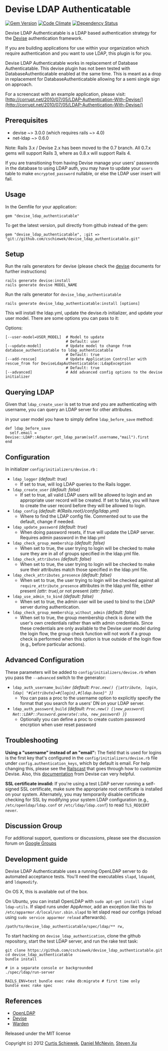 Devise LDAP Authenticatable
===========================
[![Gem Version](https://badge.fury.io/rb/devise_ldap_authenticatable.png)](http://badge.fury.io/rb/devise_ldap_authenticatable)
[![Code Climate](https://codeclimate.com/github/cschiewek/devise_ldap_authenticatable.png)](https://codeclimate.com/github/cschiewek/devise_ldap_authenticatable)
[![Dependency Status](https://gemnasium.com/cschiewek/devise_ldap_authenticatable.png)](https://gemnasium.com/cschiewek/devise_ldap_authenticatable)

Devise LDAP Authenticatable is a LDAP based authentication strategy for the [Devise](http://github.com/plataformatec/devise) authentication framework.

If you are building applications for use within your organization which require authentication and you want to use LDAP, this plugin is for you.

Devise LDAP Authenticatable works in replacement of Database Authenticatable. This devise plugin has not been tested with DatabaseAuthenticatable enabled at the same time. This is meant as a drop in replacement for DatabaseAuthenticatable allowing for a semi single sign on approach.

For a screencast with an example application, please visit: [http://corrupt.net/2010/07/05/LDAP-Authentication-With-Devise/](http://corrupt.net/2010/07/05/LDAP-Authentication-With-Devise/)

Prerequisites
-------------
 * devise ~> 3.0.0 (which requires rails ~> 4.0)
 * net-ldap ~> 0.6.0

Note: Rails 3.x / Devise 2.x has been moved to the 0.7 branch.  All 0.7.x gems will support Rails 3, where as 0.8.x will support Rails 4.

If you are transitioning from having Devise manage your users' passwords in the database to using LDAP auth, you may have to update your `users` table to make `encrypted_password` nullable, or else the LDAP user insert will fail.

Usage
-----
In the Gemfile for your application:

    gem "devise_ldap_authenticatable"

To get the latest version, pull directly from github instead of the gem:

    gem "devise_ldap_authenticatable", :git => "git://github.com/cschiewek/devise_ldap_authenticatable.git"


Setup
-----
Run the rails generators for devise (please check the [devise](http://github.com/plataformatec/devise) documents for further instructions)

    rails generate devise:install
    rails generate devise MODEL_NAME

Run the rails generator for `devise_ldap_authenticatable`

    rails generate devise_ldap_authenticatable:install [options]

This will install the ldap.yml, update the devise.rb initializer, and update your user model. There are some options you can pass to it:

Options:

    [--user-model=USER_MODEL]  # Model to update
                               # Default: user
    [--update-model]           # Update model to change from database_authenticatable to ldap_authenticatable
                               # Default: true
    [--add-rescue]             # Update Application Controller with rescue_from for DeviseLdapAuthenticatable::LdapException
                               # Default: true
    [--advanced]               # Add advanced config options to the devise initializer

Querying LDAP
-------------
Given that `ldap_create_user` is set to true and you are authenticating with username, you can query an LDAP server for other attributes.

in your user model you have to simply define `ldap_before_save` method:

    def ldap_before_save
      self.email = Devise::LDAP::Adapter.get_ldap_param(self.username,"mail").first
    end

Configuration
-------------
In initializer  `config/initializers/devise.rb` :

* `ldap_logger` _(default: true)_
  * If set to true, will log LDAP queries to the Rails logger.
* `ldap_create_user` _(default: false)_
  * If set to true, all valid LDAP users will be allowed to login and an appropriate user record will be created. If set to false, you will have to create the user record before they will be allowed to login.
* `ldap_config` _(default: #{Rails.root}/config/ldap.yml)_
  * Where to find the LDAP config file. Commented out to use the default, change if needed.
* `ldap_update_password` _(default: true)_
  * When doing password resets, if true will update the LDAP server. Requires admin password in the ldap.yml
* `ldap_check_group_membership` _(default: false)_
  * When set to true, the user trying to login will be checked to make sure they are in all of groups specified in the ldap.yml file.
* `ldap_check_attributes` _(default: false)_
  * When set to true, the user trying to login will be checked to make sure their attributes match those specified in the ldap.yml file.
* `ldap_check_attributes_presence` _(default: false)_
  * When set to true, the user trying to login will be checked against all `require_attribute_presence` attributes in the ldap.yml file, either present _(attr: true)_,or not present _(attr: false)_.
* `ldap_use_admin_to_bind` _(default: false)_
  * When set to true, the admin user will be used to bind to the LDAP server during authentication.
* `ldap_check_group_membership_without_admin` _(default: false)_
  * When set to true, the group membership check is done with the user's own credentials rather than with admin credentials. Since these credentials are only available to the Devise user model during the login flow, the group check function will not work if a group check is performed when this option is true outside of the login flow (e.g., before particular actions).

Advanced Configuration
----------------------
These parameters will be added to `config/initializers/devise.rb` when you pass the `--advanced` switch to the generator:

* `ldap_auth_username_builder` _(default: `Proc.new() {|attribute, login, ldap| "#{attribute}=#{login},#{ldap.base}" }`)_
  * You can pass a proc to the username option to explicitly specify the format that you search for a users' DN on your LDAP server.
* `ldap_auth_password_build` _(default: `Proc.new() {|new_password| Net::LDAP::Password.generate(:sha, new_password) }`)_
  * Optionally you can define a proc to create custom password encrption when user reset password

Troubleshooting
--------------
**Using a "username" instead of an "email":** The field that is used for logins is the first key that's configured in the `config/initializers/devise.rb` file under `config.authentication_keys`, which by default is email. For help changing this, please see the [Railscast](http://railscasts.com/episodes/210-customizing-devise) that goes through how to customize Devise. Also, this [documentation](https://github.com/plataformatec/devise/wiki/How-To%3a-Allow-users-to-sign-in-using-their-username-or-email-address) from Devise can very helpful.

**SSL certificate invalid:** If you're using a test LDAP server running a self-signed SSL certificate, make sure the appropriate root certificate is installed on your system. Alternately, you may temporarily disable certificate checking for SSL by modifying your system LDAP configuration (e.g., `/etc/openldap/ldap.conf` or `/etc/ldap/ldap.conf`) to read `TLS_REQCERT never`.

Discussion Group
------------

For additional support, questions or discussions, please see the discussion forum on [Google Groups](https://groups.google.com/forum/#!forum/devise_ldap_authenticatable)

Development guide
------------

Devise LDAP Authenticatable uses a running OpenLDAP server to do automated acceptance tests. You'll need the executables `slapd`, `ldapadd`, and `ldapmodify`.

On OS X, this is available out of the box.

On Ubuntu, you can install OpenLDAP with `sudo apt-get install slapd ldap-utils`. If slapd runs under AppArmor, add an exception like this to `/etc/apparmor.d/local/usr.sbin.slapd` to let slapd read our configs (reload using `sudo service apparmor reload` afterwards).

    /path/to/devise_ldap_authenticatable/spec/ldap/** rw,

To start hacking on `devise_ldap_authentication`, clone the github repository, start the test LDAP server, and run the rake test task:

    git clone https://github.com/cschiewek/devise_ldap_authenticatable.git
    cd devise_ldap_authenticatable
    bundle install

    # in a separate console or backgrounded
    ./spec/ldap/run-server

    RAILS_ENV=test bundle exec rake db:migrate # first time only
    bundle exec rake spec

References
----------
* [OpenLDAP](http://www.openldap.org/)
* [Devise](http://github.com/plataformatec/devise)
* [Warden](http://github.com/hassox/warden)

Released under the MIT license

Copyright (c) 2012 [Curtis Schiewek](https://github.com/cschiewek), [Daniel McNevin](https://github.com/dpmcnevin), [Steven Xu](https://github.com/cairo140)
